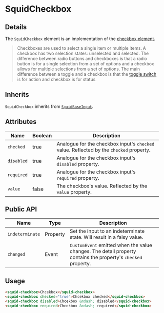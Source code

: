 # SquidCheckbox

## Details

The `SquidCheckbox` element is an implementation of the [checkbox element](https://developer.mozilla.org/en-US/docs/Web/HTML/Element/input/checkbox).

> Checkboxes are used to select a single item or multiple items. A checkbox has two selection states: unselected and selected.
> The difference between radio buttons and checkboxes is that a radio button is for a single selection from a set of options and a checkbox allows for multiple selections from a set of options.
> The main difference between a toggle and a checkbox is that the [toggle switch](../squid-toggle) is for action and checkbox is for status.

## Inherits

`SquidCheckbox` inherits from [`SquidBaseInput`](../squid-base-input).

## Attributes

| Name        | Boolean      | Description                                       |
|-------------|--------------|---------------------------------------------------|
| `checked`   | true         | Analogue for the checkbox input's `checked` value. Reflected by the `checked` property. |
| `disabled`  | true         | Analogue for the checkbox input's `disabled` property. |
| `required`  | true         | Analogue for the checkbox input's `required` property. |
| `value`     | false        | The checkbox's value. Reflected by the `value` property. |

## Public API

| Name               | Type         | Description                                       |
|--------------------|--------------|---------------------------------------------------|
| `indeterminate`    | Property     | Set the input to an indeterminate state. Will result in a falsy value. |
| `changed`       | Event        | `CustomEvent` emitted when the value changes. The detail property contains the property's `checked` property. |

## Usage

```html
<squid-checkbox>Chcekbox</squid-checkbox>
<squid-checkbox checked="true">Chcekbox checked</squid-checkbox>
<squid-checkbox disabled>Chcekbox &mdash; disabled</squid-checkbox>
<squid-checkbox required>Chcekbox &mdash; required</squid-checkbox>
```